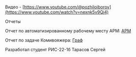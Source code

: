Видео - [https://www.youtube.com/@pozhiloiborov](https://www.youtube.com/watch?v=nexnk5v9Qj4)

Отчеты

Отчет по автоматизированному рабочему месту АРМ: [АРМ](https://github.com/pozhiloiborov/ARM/blob/main/untitled4/отчёт)

Отчет по задаче Комивояжера: [Граф](https://github.com/pozhiloiborov/ARM/blob/main/graph/отчёт)

Разработал студент РИС-22-1б Тарасов Сергей
